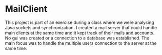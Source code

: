 # MailClient
This project is part of an exercise during a class where we were analysing Java sockets and synchronization. I created
a mail server that could handle main clients at the same time and it kept track of their mails and accounts. No gui was
created or a connection to a database was established. The main focus was to handle the multiple users connection to the 
server at the same time. 
